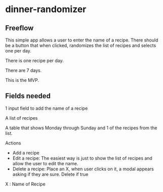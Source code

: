 # dinner-randomizer

## Freeflow
This simple app allows a user to enter the name of a recipe.
There should be a button that when clicked, randomizes the list of recipes and selects one
per day.

There is one recipe per day.

There are 7 days.

This is the MVP.

## Fields needed
1 input field to add the name of a recipe

A list of recipes

A table that shows Monday through Sunday and 1 of the recipes from the list.


Actions
 - Add a recipe
 - Edit a recipe: The easiest way is just to show the list of recipes and allow the user to edit the name.
 - Delete a recipe: Place an X, when user clicks on it, a modal appears asking if they are sure. Delete if true


 X : Name of Recipe